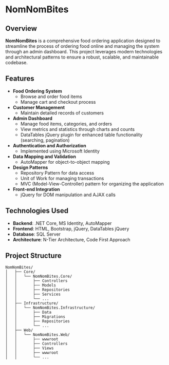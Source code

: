 # NomNomBites


## Overview
**NomNomBites** is a comprehensive food ordering application designed to streamline the process of ordering food online and managing the system through an admin dashboard. This project leverages modern technologies and architectural patterns to ensure a robust, scalable, and maintainable codebase.


## Features
- **Food Ordering System**
  - Browse and order food items
  - Manage cart and checkout process
- **Customer Management**
  - Maintain detailed records of customers
- **Admin Dashboard**
  - Manage food items, categories, and orders
  - View metrics and statistics through charts and counts
  - DataTables jQuery plugin for enhanced table functionality (searching, pagination)
- **Authentication and Authorization**
  - Implemented using Microsoft Identity
- **Data Mapping and Validation**
  - AutoMapper for object-to-object mapping
- **Design Patterns**
  - Repository Pattern for data access
  - Unit of Work for managing transactions
  - MVC (Model-View-Controller) pattern for organizing the application
- **Front-end Integration**
  - jQuery for DOM manipulation and AJAX calls


## Technologies Used
- **Backend**: .NET Core, MS Identity, AutoMapper
- **Frontend**: HTML, Bootstrap, jQuery, DataTables jQuery
- **Database**: SQL Server
- **Architecture**: N-Tier Architecture, Code First Approach

## Project Structure

```plaintext
NomNomBites/
│   ├── Core/
│   │   └── NomNomBites.Core/
│   │       ├── Controllers
│   │       ├── Models
│   │       ├── Repositories
│   │       ├── Services
│   │       └── ...
│   ├── Infrastructure/
│   │   └── NomNomBites.Infrastructure/
│   │       ├── Data
│   │       ├── Migrations
│   │       ├── Repositories
│   │       └── ...
│   ├── Web/
│   │   └── NomNomBites.Web/
│   │       ├── wwwroot
│   │       ├── Controllers
│   │       ├── Views
│   │       ├── wwwroot
│   │       └── ...

